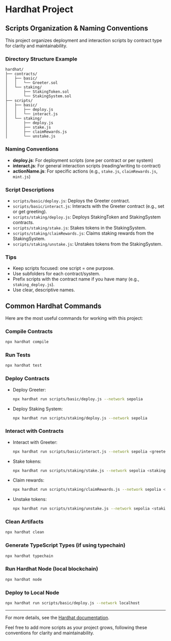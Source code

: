 # Hardhat Project

## Scripts Organization & Naming Conventions

This project organizes deployment and interaction scripts by contract type for clarity and maintainability.

### Directory Structure Example

```
hardhat/
├── contracts/
│   ├── basic/
│   │   └── Greeter.sol
│   └── staking/
│       ├── StakingToken.sol
│       └── StakingSystem.sol
├── scripts/
│   ├── basic/
│   │   ├── deploy.js
│   │   └── interact.js
│   └── staking/
│       ├── deploy.js
│       ├── stake.js
│       ├── claimRewards.js
│       └── unstake.js
```

### Naming Conventions
- **deploy.js**: For deployment scripts (one per contract or per system)
- **interact.js**: For general interaction scripts (reading/writing to contract)
- **actionName.js**: For specific actions (e.g., `stake.js`, `claimRewards.js`, `mint.js`)

### Script Descriptions
- `scripts/basic/deploy.js`: Deploys the Greeter contract.
- `scripts/basic/interact.js`: Interacts with the Greeter contract (e.g., set or get greeting).
- `scripts/staking/deploy.js`: Deploys StakingToken and StakingSystem contracts.
- `scripts/staking/stake.js`: Stakes tokens in the StakingSystem.
- `scripts/staking/claimRewards.js`: Claims staking rewards from the StakingSystem.
- `scripts/staking/unstake.js`: Unstakes tokens from the StakingSystem.

### Tips
- Keep scripts focused: one script = one purpose.
- Use subfolders for each contract/system.
- Prefix scripts with the contract name if you have many (e.g., `staking_deploy.js`).
- Use clear, descriptive names.

## Common Hardhat Commands

Here are the most useful commands for working with this project:

### Compile Contracts
```bash
npx hardhat compile
```

### Run Tests
```bash
npx hardhat test
```

### Deploy Contracts
- Deploy Greeter:
  ```bash
  npx hardhat run scripts/basic/deploy.js --network sepolia
  ```
- Deploy Staking System:
  ```bash
  npx hardhat run scripts/staking/deploy.js --network sepolia
  ```

### Interact with Contracts
- Interact with Greeter:
  ```bash
  npx hardhat run scripts/basic/interact.js --network sepolia <greeterAddress> [newGreeting]
  ```
- Stake tokens:
  ```bash
  npx hardhat run scripts/staking/stake.js --network sepolia <stakingSystemAddress> <stakingTokenAddress> <amount>
  ```
- Claim rewards:
  ```bash
  npx hardhat run scripts/staking/claimRewards.js --network sepolia <stakingSystemAddress>
  ```
- Unstake tokens:
  ```bash
  npx hardhat run scripts/staking/unstake.js --network sepolia <stakingSystemAddress>
  ```

### Clean Artifacts
```bash
npx hardhat clean
```

### Generate TypeScript Types (if using typechain)
```bash
npx hardhat typechain
```

### Run Hardhat Node (local blockchain)
```bash
npx hardhat node
```

### Deploy to Local Node
```bash
npx hardhat run scripts/basic/deploy.js --network localhost
```

---

For more details, see the [Hardhat documentation](https://hardhat.org/getting-started/).

Feel free to add more scripts as your project grows, following these conventions for clarity and maintainability. 